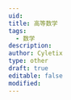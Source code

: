 ```yaml
---
uid: 
title: 高等数学
tags:
  - 数学
description: 
author: Cyletix
type: other
draft: true
editable: false
modified:
---
```

